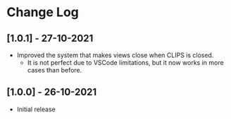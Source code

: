 # Change Log
## [1.0.1] - 27-10-2021

- Improved the system that makes views close when CLIPS is closed.
  - It is not perfect due to VSCode limitations, but it now works in more cases than before.

## [1.0.0] - 26-10-2021

- Initial release